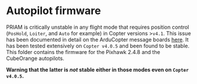 # Autopilot firmware
PRIAM is critically unstable in any flight mode that requires position control (`PosHold`, `Loiter`, and `Auto` for example) in Copter versions >`v4.1`. This issue has been documented in detail on the ArduCopter message boards [here](https://discuss.ardupilot.org/t/oscillate-and-flip-over-after-switching-fc/85751). It has been tested extensively on `Copter v4.0.5` and been found to be stable. This folder contains the firmware for the Pixhawk 2.4.8 and the CubeOrange autopilots. 

**Warning that the latter is *not* stable either in those modes even on `Copter v4.0.5`.**